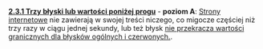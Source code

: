 [**2.3.1 Trzy błyski lub wartości poniżej progu**](https://wcag.lepszyweb.pl/#three-flashes-or-below-threshold) - **poziom A**: <a href="#" data-toggle="tooltip" data-original-title="{{site.data.glossary.strona_internetowa}}">Strony internetowe</a> nie zawierają w swojej treści niczego, co migocze częściej niż trzy razy w ciągu jednej sekundy, lub też błysk [nie przekracza wartości granicznych dla błysków ogólnych i czerwonych.](https://www.w3.org/TR/UNDERSTANDING-WCAG20/seizure-does-not-violate.html#general-thresholddef).
